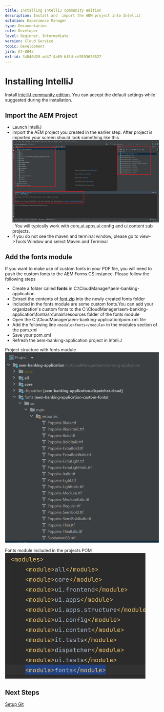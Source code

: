 ```yaml
---
title: Installing IntelliJ community edition
description: Install and  import the AEM project into IntelliJ
solution: Experience Manager
type: Documentation
role: Developer
level: Beginner, Intermediate
version: Cloud Service
topic: Development
jira: KT-8843
exl-id: 34840d28-ad47-4a69-b15d-cd9593626527
---
```

# Installing IntelliJ

Install [IntelliJ community edition](https://www.jetbrains.com/idea/download/#section=windows). You can accept the default settings while suggested during the installation.

## Import the AEM Project

* Launch IntelliJ
* Import the AEM project you created in the earlier step. After project is imported your screen should look something like this ![aem-banking-app](assets/aem-banking-app.png). You will typically work with core,ui.apps,ui.config and ui.content sub projects.
* If you do not see the maven and terminal window, please go to view->Tools Window and select Maven and Terminal

## Add the fonts module

If you want to make use of custom fonts in your PDF file, you will need to push the custom fonts to the AEM Forms CS instance. Please follow the following steps

* Create a folder called **fonts** in C:\CloudManager\aem-banking-application
* Extract the contents of [font.zip](assets/fonts.zip) into the newly created fonts folder
* Included in the fonts module are some custom fonts.You can add your organization's custom fonts to the C:\CloudManager\aem-banking-application\fonts\src\main\resources folder of the fonts module
* Open the C:\CloudManager\aem-banking-application\pom.xml file
* Add the following line  ```<module>fonts</module>``` in the modules section of the pom.xml
* Save your pom.xml
* Refresh the aem-banking-application project in IntelliJ

Project structure with fonts module
![fonts-module](assets/fonts-module.png)

Fonts module included in the projects POM
![fonts-pom](assets/fonts-module-pom.png)

## Next Steps

[Setup Git](./setup-git.md)
